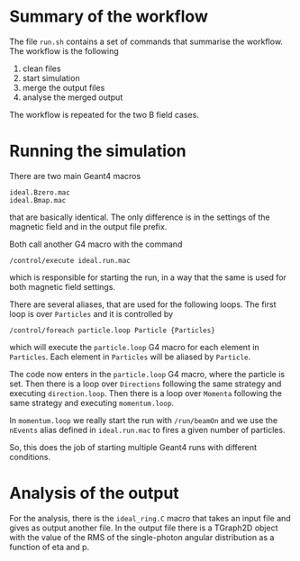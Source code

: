 # Summary of the workflow

The file `run.sh` contains a set of commands that summarise the workflow.
The workflow is the following

1. clean files
2. start simulation
3. merge the output files
4. analyse the merged output

The workflow is repeated for the two B field cases.

# Running the simulation

There are two main Geant4 macros

```
ideal.Bzero.mac
ideal.Bmap.mac
```

that are basically identical.
The only difference is in the settings of the magnetic field and in the output file prefix.

Both call another G4 macro with the command

```
/control/execute ideal.run.mac
```

which is responsible for starting the run, in a way that the same is used for both magnetic field settings.

There are several aliases, that are used for the following loops.
The first loop is over `Particles` and it is controlled by

```
/control/foreach particle.loop Particle {Particles}
```

which will execute the `particle.loop` G4 macro for each element in `Particles`.
Each element in `Particles` will be aliased by `Particle`.

The code now enters in the `particle.loop` G4 macro, where the particle is set.
Then there is a loop over `Directions` following the same strategy and executing `direction.loop`.
Then there is a loop over `Momenta` following the same strategy and executing `momentum.loop`.

In `momentum.loop` we really start the run with `/run/beamOn` and we use the `nEvents` alias defined in `ideal.run.mac` to fires a given number of particles.

So, this does the job of starting multiple Geant4 runs with different conditions.

# Analysis of the output

For the analysis, there is the `ideal_ring.C` macro that takes an input file and gives as output another file.
In the output file there is a TGraph2D object with the value of the RMS of the single-photon angular distribution as a function of eta and p.